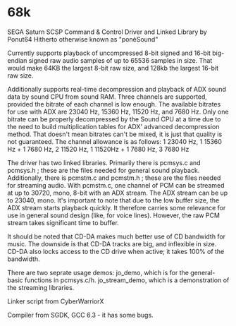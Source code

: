 # 68k
SEGA Saturn SCSP Command & Control Driver and Linked Library
by Ponut64
Hitherto otherwise known as "ponèSound"

Currently supports playback of uncompressed 8-bit signed and 16-bit big-endian signed raw audio samples of up to 65536 samples in size. That would make 64KB the largest 8-bit raw size, and 128kb the largest 16-bit raw size.

Additionally supports real-time decompression and playback of ADX sound data by sound CPU from sound RAM. Three channels are supported, provided the bitrate of each channel is low enough. The available bitrates for use with ADX are 23040 Hz, 15360 Hz, 11520 Hz, and 7680 Hz. Only one bitrate can be properly decompressed by the Sound CPU at a time due to the need to build multiplication tables for ADX' advanced decompression method. That doesn't mean bitrates can't be mixed, it is just that quality is not guaranteed.
The channel allowance is as follows:
1 23040 Hz, 
1 15360 Hz + 1 7680 Hz, 
2 11520 Hz, 
1 11520Hz + 1 7680 Hz, 
3 7680 Hz 

The driver has two linked libraries.
Primarily there is pcmsys.c and pcmsys.h ; these are the files needed for general sound playback.
Additionally, there is pcmstm.c and pcmstm.h ; these are the files needed for streaming audio.
With pcmstm.c, one channel of PCM can be streamed at up to 30720, mono, 8-bit with an ADX stream.
The ADX stream can be up to 23040, mono. 
It's important to note that due to the low buffer size, the ADX stream starts playback quickly.
It therefore carries some relevance for use in general sound design (like, for voice lines).
However, the raw PCM stream takes significant time to buffer.

It should be noted that CD-DA makes much better use of CD bandwidth for music. 
The downside is that CD-DA tracks are big, and inflexible in size.
CD-DA also locks access to the CD drive when active; it takes 100% of the bandwidth.

There are two seprate usage demos:
jo_demo, which is for the general-basic functions in pcmsys.c/h.
jo_stream_demo, which is a demonstration of the streaming libraries.

Linker script from CyberWarriorX

Compiler from SGDK, GCC 6.3 - it has some bugs.
